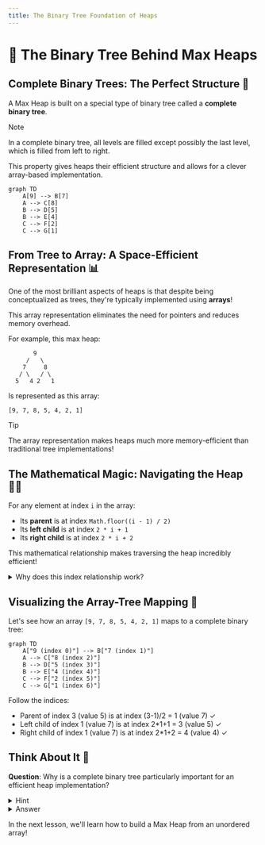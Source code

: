 ```yaml
---
title: The Binary Tree Foundation of Heaps
---
```


# 🌲 The Binary Tree Behind Max Heaps

## Complete Binary Trees: The Perfect Structure 📐

A Max Heap is built on a special type of binary tree called a **complete binary tree**.

> [!NOTE]
> In a complete binary tree, all levels are filled except possibly the last level, which is filled from left to right.

This property gives heaps their efficient structure and allows for a clever array-based implementation.

```mermaid
graph TD
    A[9] --> B[7]
    A --> C[8]
    B --> D[5]
    B --> E[4]
    C --> F[2]
    C --> G[1]
```

## From Tree to Array: A Space-Efficient Representation 📊

One of the most brilliant aspects of heaps is that despite being conceptualized as trees, they're typically implemented using **arrays**!

This array representation eliminates the need for pointers and reduces memory overhead.

For example, this max heap:

```
       9
     /   \
    7     8
   / \   / \
  5   4 2   1
```

Is represented as this array:

```
[9, 7, 8, 5, 4, 2, 1]
```

> [!TIP]
> The array representation makes heaps much more memory-efficient than traditional tree implementations!

## The Mathematical Magic: Navigating the Heap 🧙‍♂️

For any element at index `i` in the array:

- Its **parent** is at index `Math.floor((i - 1) / 2)`
- Its **left child** is at index `2 * i + 1`
- Its **right child** is at index `2 * i + 2`

This mathematical relationship makes traversing the heap incredibly efficient!

<details>
<summary>Why does this index relationship work?</summary>

The formula comes from the way complete binary trees are structured. Since we fill levels from left to right, these formulas maintain the parent-child relationships when mapping a tree to a linear array.

This is why we can navigate the tree structure without explicitly storing pointers!
</details>

## Visualizing the Array-Tree Mapping 🔄

Let's see how an array `[9, 7, 8, 5, 4, 2, 1]` maps to a complete binary tree:

```mermaid
graph TD
    A["9 (index 0)"] --> B["7 (index 1)"]
    A --> C["8 (index 2)"]
    B --> D["5 (index 3)"]
    B --> E["4 (index 4)"]
    C --> F["2 (index 5)"]
    C --> G["1 (index 6)"]
```

Follow the indices:
- Parent of index 3 (value 5) is at index (3-1)/2 = 1 (value 7) ✓
- Left child of index 1 (value 7) is at index 2*1+1 = 3 (value 5) ✓
- Right child of index 1 (value 7) is at index 2*1+2 = 4 (value 4) ✓

## Think About It 🤔

**Question**: Why is a complete binary tree particularly important for an efficient heap implementation?

<details>
<summary>Hint</summary>

Consider what would happen if the tree had gaps or wasn't filled from left to right. Would the array indexing formula still work?
</details>

<details>
<summary>Answer</summary>

A complete binary tree ensures that the array representation has no wasted space. If the tree had gaps, we'd either need to use null placeholders in the array (wasting space) or use a more complex indexing scheme (slowing down operations).

The complete binary tree property guarantees that our simple parent-child indexing formulas always work correctly!
</details>

In the next lesson, we'll learn how to build a Max Heap from an unordered array! 